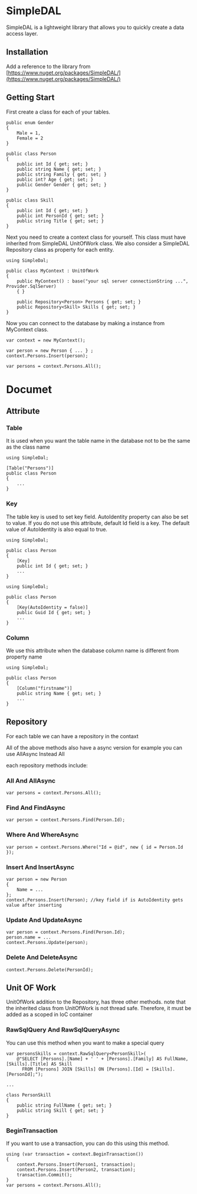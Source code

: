 # SimpleDAL
SimpleDAL is a lightweight library that allows you to quickly create a data access layer.

## Installation
Add a reference to the library from [https://www.nuget.org/packages/SimpleDAL/](https://www.nuget.org/packages/SimpleDAL/)

## Getting Start
First create a class for each of your tables.
```
public enum Gender
{
    Male = 1,
    Female = 2
}

public class Person
{
    public int Id { get; set; }
    public string Name { get; set; }
    public string Family { get; set; }
    public int? Age { get; set; }
    public Gender Gender { get; set; }
}

public class Skill
{
    public int Id { get; set; }
    public int PersonId { get; set; }
    public string Title { get; set; }
}
```

Next you need to create a context class for yourself. This class must have inherited from SimpleDAL UnitOfWork class. We also consider a SimpleDAL Repository class as property for each entity.
```
using SimpleDal;

public class MyContext : UnitOfWork
{
    public MyContext() : base("your sql server connectionString ...", Provider.SqlServer)
    { }

    public Repository<Person> Persons { get; set; }
    public Repository<Skill> Skills { get; set; }
}
```

Now you can connect to the database by making a instance from MyContext class.
```
var context = new MyContext();

var person = new Person { ... } ;
context.Persons.Insert(person);

var persons = context.Persons.All();
```

# Documet


## Attribute

### Table
It is used when you want the table name in the database not to be the same as the class name

```
using SimpleDal;

[Table("Persons")]
public class Person
{
    ...
}
```

### Key
The table key is used to set key field. AutoIdentity property can also be set to value. If you do not use this attribute, default Id field is a key. The default value of AutoIdentity is also equal to true.

```
using SimpleDal;

public class Person
{
    [Key]
    public int Id { get; set; }
    ...
}
```

```
using SimpleDal;

public class Person
{
    [Key(AutoIdentity = false)]
    public Guid Id { get; set; }
    ...
}
```

### Column
We use this attribute when the database column name is different from property name

```
using SimpleDal;

public class Person
{
    [Column("firstname")]
    public string Name { get; set; }
    ...
}
```

## Repository
For each table we can have a repository in the contaxt

All of the above methods also have a async version 
for example you can use AllAsync Instead All

each repository methods include:
### All And AllAsync
```
var persons = context.Persons.All();
```
### Find And FindAsync
```
var person = context.Persons.Find(Person.Id);
```
### Where And WhereAsync
```
var person = context.Persons.Where("Id = @id", new { id = Person.Id });
```
### Insert And InsertAsync
```
var person = new Person
{
    Name = ...
};
context.Persons.Insert(Person); //key field if is AutoIdentity gets value after inserting
```
### Update And UpdateAsync
```
var person = context.Persons.Find(Person.Id);
person.name = ...
context.Persons.Update(person);
```
### Delete And DeleteAsync
```
context.Persons.Delete(PersonId);
```

## Unit OF Work
UnitOfWork addition to the Repository, has three other methods. note that the inherited class from UnitOfWork is not thread safe. Therefore, it must be added as a scoped  in IoC container
### RawSqlQuery And RawSqlQueryAsync
You can use this method when you want to make a special query
```
var personsSkills = context.RawSqlQuery<PersonSkill>(
    @"SELECT [Persons].[Name] + ' ' + [Persons].[Family] AS FullName, [Skills].[Title] AS Skill
      FROM [Persons] JOIN [Skills] ON [Persons].[Id] = [Skills].[PersonId];");
      
...
      
class PersonSkill
{
    public string FullName { get; set; }
    public string Skill { get; set; }
}
```
### BeginTransaction
If you want to use a transaction, you can do this using this method.
```
using (var transaction = context.BeginTransaction())
{
    context.Persons.Insert(Person1, transaction);
    context.Persons.Insert(Person2, transaction);
    transaction.Commit();
}
var persons = context.Persons.All();
```
